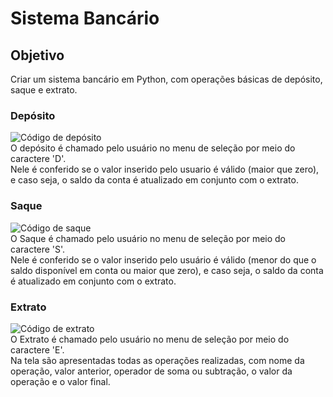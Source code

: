 # Sistema Bancário

## Objetivo 

Criar um sistema bancário em Python, com operações básicas de depósito, saque e extrato.

### Depósito
![Código de depósito](https://imgur.com/5XyuT4u.png) <br>
O depósito é chamado pelo usuário no menu de seleção por meio do caractere 'D'.<br>
Nele é conferido se o valor inserido pelo usuario é válido (maior que zero), e caso seja, o saldo da conta é atualizado em conjunto com o extrato.

### Saque 
![Código de saque](https://imgur.com/4Mb0jDD.png) <br>
O Saque é chamado pelo usuário no menu de seleção por meio do caractere 'S'.<br>
Nele é conferido se o valor inserido pelo usuário é válido (menor do que o saldo disponível em conta ou maior que zero), e caso seja, o saldo da conta é atualizado em conjunto com o extrato.

### Extrato
![Código de extrato](https://imgur.com/vKNQK6F.png) <br>
O Extrato é chamado pelo usuário no menu de seleção por meio do caractere 'E'. <br>
Na tela são apresentadas todas as operações realizadas, com nome da operação, valor anterior, operador de soma ou subtração, o valor da operação e o valor final.
